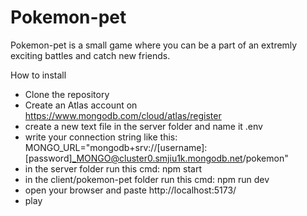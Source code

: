 # Pokemon-pet

Pokemon-pet is a small game where you can be a part of an extremly exciting battles and catch new friends.


How to install
- Clone the repository
- Create an Atlas account on https://www.mongodb.com/cloud/atlas/register
- create a new text file in the server folder and name it .env
- write your connection string like this: MONGO_URL="mongodb+srv://[username]:[password]_MONGO@cluster0.smjiu1k.mongodb.net/pokemon"
- in the server folder run this cmd: npm start
- in the client/pokemon-pet folder run this cmd: npm run dev
- open your browser and paste http://localhost:5173/
- play